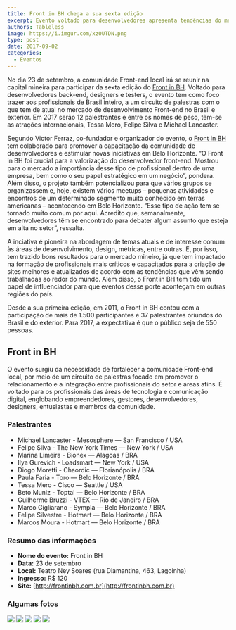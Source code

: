 ```yaml
---
title: Front in BH chega a sua sexta edição
excerpt: Evento voltado para desenvolvedores apresenta tendências do mercado e capacita profissionais mineiros 
authors: Tableless
image: https://i.imgur.com/xz0UTDN.png
type: post
date: 2017-09-02
categories:
  - Eventos
---
```


No dia 23 de setembro, a comunidade Front-end local irá se reunir na capital mineira para participar da sexta edição do [Front in BH](https://bitly.com/FrontInBH). Voltado para desenvolvedores back-end, designers e testers, o evento tem como foco trazer aos profissionais de Brasil inteiro, a um circuito de palestras com o que tem de atual no mercado de desenvolvimento Front-end no Brasil e exterior. Em 2017 serão  12 palestrantes e entre os nomes de peso, têm-se as atrações internacionais, Tessa Mero, Felipe Silva e Michael Lancaster.
 
Segundo Victor Ferraz, co-fundador e organizador do evento, o [Front in BH](https://bitly.com/FrontInBH) tem colaborado para promover a capacitação da comunidade de desenvolvedores e estimular novas iniciativas em Belo Horizonte. “O Front in BH foi crucial para a valorização do desenvolvedor front-end. Mostrou para o mercado a importância desse tipo de profissional dentro de uma empresa, bem como o seu papel estratégico em um negócio”, pondera. Além disso, o projeto também potencializou para que vários grupos se organizassem e, hoje, existem vários meetups – pequenas atividades e encontros de um determinado segmento muito conhecido em terras americanas – acontecendo em Belo Horizonte. “Esse tipo de ação tem se tornado muito comum por aqui. Acredito que, semanalmente, desenvolvedores têm se encontrado para debater algum assunto que esteja em alta no setor”, ressalta. 
 
A inciativa é pioneira na abordagem de temas atuais e de interesse comum às áreas de desenvolvimento, design, métricas, entre outras. E, por isso, tem trazido bons resultados para o mercado mineiro, já que tem impactado na formação de profissionais mais críticos e capacitados para a criação de sites melhores e atualizados de acordo com as tendências que vêm sendo trabalhadas ao redor do mundo. Além disso, o Front in BH tem tido um papel de influenciador para que eventos desse porte aconteçam em outras regiões do país. 
 
Desde a sua primeira edição, em 2011, o Front in BH contou com a participação de mais de 1.500 participantes e 37 palestrantes oriundos do Brasil e do exterior. Para 2017, a expectativa é que o público seja de 550 pessoas. 
 
## Front in BH
 
O evento surgiu da necessidade de fortalecer a comunidade Front-end local, por meio de um circuito de palestras focado em promover o relacionamento e a integração entre profissionais do setor e áreas afins. É voltado para os profissionais das áreas de tecnologia e comunicação digital, englobando empreendedores, gestores, desenvolvedores, designers, entusiastas e membros da comunidade. 
 
### Palestrantes
- Michael Lancaster - Mesosphere — San Francisco / USA 
- Felipe Silva - The New York Times — New York / USA 
- Marina Limeira - Bionex — Alagoas / BRA 
- Ilya Gurevich - Loadsmart — New York / USA 
- Diogo Moretti - Chaordic — Florianópolis / BRA 
- Paula Faria - Toro — Belo Horizonte / BRA 
- Tessa Mero - Cisco — Seattle / USA 
- Beto Muniz - Toptal — Belo Horizonte / BRA 
- Guilherme Bruzzi - VTEX — Rio de Janeiro / BRA 
- Marco Gigliarano - Sympla — Belo Horizonte / BRA 
- Felipe Silvestre - Hotmart — Belo Horizonte / BRA 
- Marcos Moura - Hotmart — Belo Horizonte / BRA
 
### Resumo das informações
- **Nome do evento:** Front in BH
- **Data:** 23 de setembro
- **Local:** Teatro Ney Soares (rua Diamantina, 463, Lagoinha)
- **Ingresso:** R$ 120
- **Site:**  [http://frontinbh.com.br](http://frontinbh.com.br)


### Algumas fotos
![](https://i.imgur.com/c32ODDL.jpg)
![](https://i.imgur.com/hErfRH8.jpg)
![](https://i.imgur.com/2TbeDd7.jpg)
![](https://i.imgur.com/9CHp6uz.jpg)
![](https://i.imgur.com/6Sdgapg.jpg)